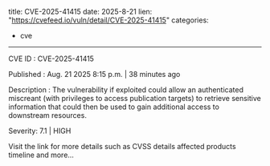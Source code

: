  
title: CVE-2025-41415
date: 2025-8-21
lien: "https://cvefeed.io/vuln/detail/CVE-2025-41415"
categories:
  - cve
---

CVE ID : CVE-2025-41415

Published :  Aug. 21
2025
8:15 p.m. | 38 minutes ago

Description : The vulnerability
if exploited
could allow an authenticated miscreant 
(with privileges to access publication targets) to retrieve sensitive 
information that could then be used to gain additional access to 
downstream resources.

Severity: 7.1 | HIGH

Visit the link for more details
such as CVSS details
affected products
timeline
and more...

